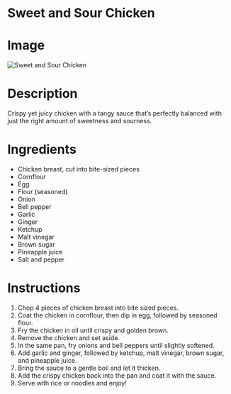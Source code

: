 # Sweet and Sour Chicken

# Image
![Sweet and Sour Chicken](https://www.kitchensanctuary.com/wp-content/uploads/2019/09/Sweet-and-sour-chicken-tall-FS-0834.webp)

# Description
Crispy yet juicy chicken with a tangy sauce that’s perfectly balanced with just the right amount of sweetness and sourness.

# Ingredients
- Chicken breast, cut into bite-sized pieces
- Cornflour
- Egg
- Flour (seasoned)
- Onion
- Bell pepper
- Garlic
- Ginger
- Ketchup
- Malt vinegar
- Brown sugar
- Pineapple juice
- Salt and pepper

# Instructions
1. Chop 4 pieces of chicken breast into bite sized pieces.
2. Coat the chicken in cornflour, then dip in egg, followed by seasoned flour.
3. Fry the chicken in oil until crispy and golden brown.
4. Remove the chicken and set aside.
5. In the same pan, fry onions and bell peppers until slightly softened.
6. Add garlic and ginger, followed by ketchup, malt vinegar, brown sugar, and pineapple juice.
7. Bring the sauce to a gentle boil and let it thicken.
8. Add the crispy chicken back into the pan and coat it with the sauce.
9. Serve with rice or noodles and enjoy!